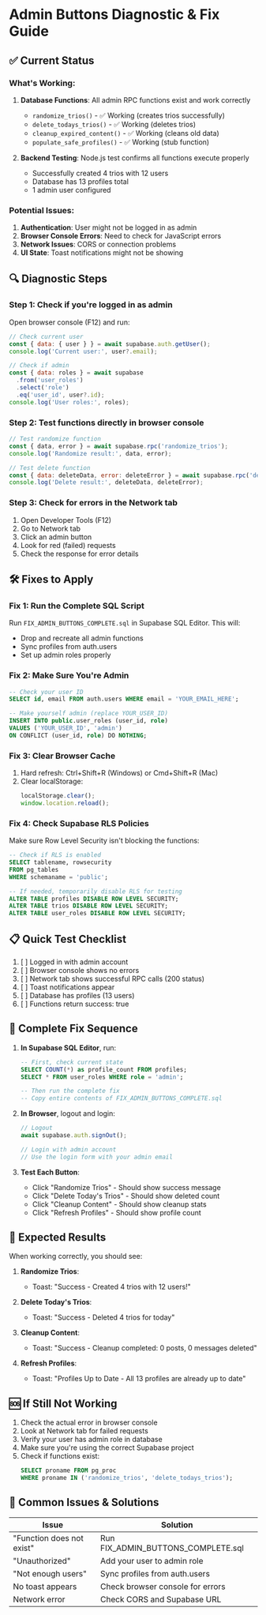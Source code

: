 # Admin Buttons Diagnostic & Fix Guide

## ✅ Current Status

### What's Working:
1. **Database Functions**: All admin RPC functions exist and work correctly
   - `randomize_trios()` - ✅ Working (creates trios successfully)
   - `delete_todays_trios()` - ✅ Working (deletes trios)
   - `cleanup_expired_content()` - ✅ Working (cleans old data)
   - `populate_safe_profiles()` - ✅ Working (stub function)

2. **Backend Testing**: Node.js test confirms all functions execute properly
   - Successfully created 4 trios with 12 users
   - Database has 13 profiles total
   - 1 admin user configured

### Potential Issues:
1. **Authentication**: User might not be logged in as admin
2. **Browser Console Errors**: Need to check for JavaScript errors
3. **Network Issues**: CORS or connection problems
4. **UI State**: Toast notifications might not be showing

## 🔍 Diagnostic Steps

### Step 1: Check if you're logged in as admin
Open browser console (F12) and run:
```javascript
// Check current user
const { data: { user } } = await supabase.auth.getUser();
console.log('Current user:', user?.email);

// Check if admin
const { data: roles } = await supabase
  .from('user_roles')
  .select('role')
  .eq('user_id', user?.id);
console.log('User roles:', roles);
```

### Step 2: Test functions directly in browser console
```javascript
// Test randomize function
const { data, error } = await supabase.rpc('randomize_trios');
console.log('Randomize result:', data, error);

// Test delete function
const { data: deleteData, error: deleteError } = await supabase.rpc('delete_todays_trios');
console.log('Delete result:', deleteData, deleteError);
```

### Step 3: Check for errors in the Network tab
1. Open Developer Tools (F12)
2. Go to Network tab
3. Click an admin button
4. Look for red (failed) requests
5. Check the response for error details

## 🛠️ Fixes to Apply

### Fix 1: Run the Complete SQL Script
Run `FIX_ADMIN_BUTTONS_COMPLETE.sql` in Supabase SQL Editor. This will:
- Drop and recreate all admin functions
- Sync profiles from auth.users
- Set up admin roles properly

### Fix 2: Make Sure You're Admin
```sql
-- Check your user ID
SELECT id, email FROM auth.users WHERE email = 'YOUR_EMAIL_HERE';

-- Make yourself admin (replace YOUR_USER_ID)
INSERT INTO public.user_roles (user_id, role)
VALUES ('YOUR_USER_ID', 'admin')
ON CONFLICT (user_id, role) DO NOTHING;
```

### Fix 3: Clear Browser Cache
1. Hard refresh: Ctrl+Shift+R (Windows) or Cmd+Shift+R (Mac)
2. Clear localStorage: 
   ```javascript
   localStorage.clear();
   window.location.reload();
   ```

### Fix 4: Check Supabase RLS Policies
Make sure Row Level Security isn't blocking the functions:
```sql
-- Check if RLS is enabled
SELECT tablename, rowsecurity 
FROM pg_tables 
WHERE schemaname = 'public';

-- If needed, temporarily disable RLS for testing
ALTER TABLE profiles DISABLE ROW LEVEL SECURITY;
ALTER TABLE trios DISABLE ROW LEVEL SECURITY;
ALTER TABLE user_roles DISABLE ROW LEVEL SECURITY;
```

## 📋 Quick Test Checklist

1. [ ] Logged in with admin account
2. [ ] Browser console shows no errors
3. [ ] Network tab shows successful RPC calls (200 status)
4. [ ] Toast notifications appear
5. [ ] Database has profiles (13 users)
6. [ ] Functions return success: true

## 🚀 Complete Fix Sequence

1. **In Supabase SQL Editor**, run:
   ```sql
   -- First, check current state
   SELECT COUNT(*) as profile_count FROM profiles;
   SELECT * FROM user_roles WHERE role = 'admin';
   
   -- Then run the complete fix
   -- Copy entire contents of FIX_ADMIN_BUTTONS_COMPLETE.sql
   ```

2. **In Browser**, logout and login:
   ```javascript
   // Logout
   await supabase.auth.signOut();
   
   // Login with admin account
   // Use the login form with your admin email
   ```

3. **Test Each Button**:
   - Click "Randomize Trios" - Should show success message
   - Click "Delete Today's Trios" - Should show deleted count
   - Click "Cleanup Content" - Should show cleanup stats
   - Click "Refresh Profiles" - Should show profile count

## 🎯 Expected Results

When working correctly, you should see:

1. **Randomize Trios**: 
   - Toast: "Success - Created 4 trios with 12 users!"
   
2. **Delete Today's Trios**:
   - Toast: "Success - Deleted 4 trios for today"
   
3. **Cleanup Content**:
   - Toast: "Success - Cleanup completed: 0 posts, 0 messages deleted"
   
4. **Refresh Profiles**:
   - Toast: "Profiles Up to Date - All 13 profiles are already up to date"

## 🆘 If Still Not Working

1. Check the actual error in browser console
2. Look at Network tab for failed requests
3. Verify your user has admin role in database
4. Make sure you're using the correct Supabase project
5. Check if functions exist: 
   ```sql
   SELECT proname FROM pg_proc 
   WHERE proname IN ('randomize_trios', 'delete_todays_trios');
   ```

## 📝 Common Issues & Solutions

| Issue | Solution |
|-------|----------|
| "Function does not exist" | Run FIX_ADMIN_BUTTONS_COMPLETE.sql |
| "Unauthorized" | Add your user to admin role |
| "Not enough users" | Sync profiles from auth.users |
| No toast appears | Check browser console for errors |
| Network error | Check CORS and Supabase URL |